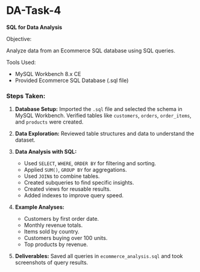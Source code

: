 # DA-Task-4
**SQL for Data Analysis**

Objective:

Analyze data from an Ecommerce SQL database using SQL queries.

 Tools Used:

* MySQL Workbench 8.x CE
* Provided Ecommerce SQL Database (.sql file)

### Steps Taken:

1. **Database Setup:**
   Imported the `.sql` file and selected the schema in MySQL Workbench. Verified tables like `customers`, `orders`, `order_items`, and `products` were created.

2. **Data Exploration:**
   Reviewed table structures and data to understand the dataset.

3. **Data Analysis with SQL:**

   * Used `SELECT`, `WHERE`, `ORDER BY` for filtering and sorting.
   * Applied `SUM()`, `GROUP BY` for aggregations.
   * Used `JOIN`s to combine tables.
   * Created subqueries to find specific insights.
   * Created views for reusable results.
   * Added indexes to improve query speed.

4. **Example Analyses:**

   * Customers by first order date.
   * Monthly revenue totals.
   * Items sold by country.
   * Customers buying over 100 units.
   * Top products by revenue.

5. **Deliverables:**
   Saved all queries in `ecommerce_analysis.sql` and took screenshots of query results.
